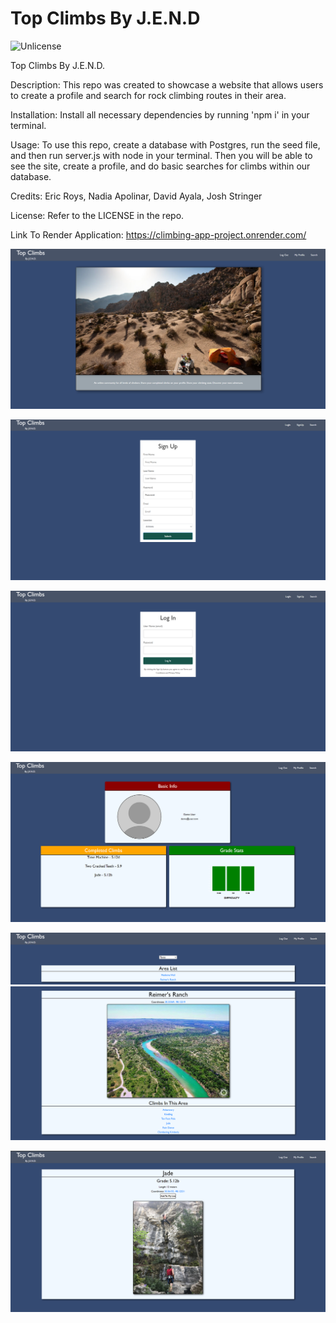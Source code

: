 # Top Climbs By J.E.N.D

![Unlicense](https://img.shields.io/badge/license-The_Unlicense-blue)

Top Climbs By J.E.N.D.

Description: This repo was created to showcase a website that allows users to create a profile and search for rock climbing routes in their area.

Installation: Install all necessary dependencies by running 'npm i' in your terminal.

Usage: To use this repo, create a database with Postgres, run the seed file, and then run server.js with node in your terminal. Then you will be able to see the site, create a profile, and do basic searches for climbs within our database.

Credits: Eric Roys, Nadia Apolinar, David Ayala, Josh Stringer

License: Refer to the LICENSE in the repo.

Link To Render Application: https://climbing-app-project.onrender.com/

![Main Page](image.png)

![Sign Up](image-5.png)

![Log In](image-6.png)

![Profile](image-1.png)

![SearchOne](image-2.png)
![SearchTwo](image-3.png)

![Climb](image-4.png)
